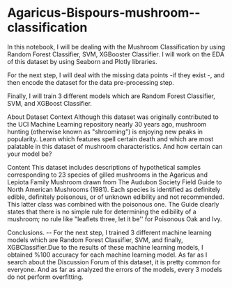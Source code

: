 # Agaricus-Bispours-mushroom--classification

In this notebook, I will be dealing with the Mushroom Classification by using Random Forest Classifier, SVM, XGBooster Classifier. I will work on the EDA of this dataset by using Seaborn and Plotly libraries.

For the next step, I will deal with the missing data points -if they exist -, and then encode the dataset for the data pre-processing step.

Finally, I will train 3 different models which are Random Forest Classifier, SVM, and XGBoost Classifier.

About Dataset
Context Although this dataset was originally contributed to the UCI Machine Learning repository nearly 30 years ago, mushroom hunting (otherwise known as "shrooming") is enjoying new peaks in popularity. Learn which features spell certain death and which are most palatable in this dataset of mushroom characteristics. And how certain can your model be?

Content This dataset includes descriptions of hypothetical samples corresponding to 23 species of gilled mushrooms in the Agaricus and Lepiota Family Mushroom drawn from The Audubon Society Field Guide to North American Mushrooms (1981). Each species is identified as definitely edible, definitely poisonous, or of unknown edibility and not recommended. This latter class was combined with the poisonous one. The Guide clearly states that there is no simple rule for determining the edibility of a mushroom; no rule like "leaflets three, let it be'' for Poisonous Oak and Ivy.

Conclusions.
-- For the next step, I trained 3 different machine learning models which are Random Forest Classifier, SVM, and finally, XGBClassifier.Due to the results of these machine learning models, I obtained %100 accuracy for each machine learning model. As far as I search about the Discussion Forum of this dataset, it is pretty common for everyone. And as far as analyzed the errors of the models, every 3 models do not perform overfitting.

